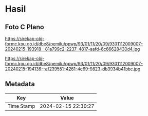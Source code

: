# Hasil

## Foto C Plano

https://sirekap-obj-formc.kpu.go.id/dbe8/pemilu/ppwp/93/01/11/20/09/9301112009007-20240215-193918--81a799c2-2237-4817-aafd-6c66628430d4.jpg

https://sirekap-obj-formc.kpu.go.id/dbe8/pemilu/ppwp/93/01/11/20/09/9301112009007-20240215-194136--af239551-4261-4c69-9823-db3934b41bbc.jpg


## Metadata

| Key        | Value               |
| ---------- | ------------------- |
| Time Stamp | 2024-02-15 22:30:27 |



